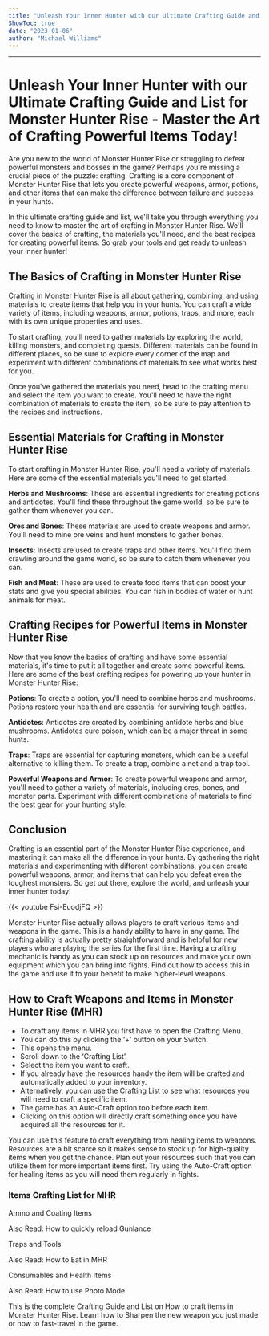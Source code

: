 ```yaml
---
title: "Unleash Your Inner Hunter with our Ultimate Crafting Guide and List for Monster Hunter Rise - Master the Art of Crafting Powerful Items Today!"
ShowToc: true 
date: "2023-01-06"
author: "Michael Williams"
---
```

*****
# Unleash Your Inner Hunter with our Ultimate Crafting Guide and List for Monster Hunter Rise - Master the Art of Crafting Powerful Items Today!

Are you new to the world of Monster Hunter Rise or struggling to defeat powerful monsters and bosses in the game? Perhaps you're missing a crucial piece of the puzzle: crafting. Crafting is a core component of Monster Hunter Rise that lets you create powerful weapons, armor, potions, and other items that can make the difference between failure and success in your hunts.

In this ultimate crafting guide and list, we'll take you through everything you need to know to master the art of crafting in Monster Hunter Rise. We'll cover the basics of crafting, the materials you'll need, and the best recipes for creating powerful items. So grab your tools and get ready to unleash your inner hunter!

## The Basics of Crafting in Monster Hunter Rise

Crafting in Monster Hunter Rise is all about gathering, combining, and using materials to create items that help you in your hunts. You can craft a wide variety of items, including weapons, armor, potions, traps, and more, each with its own unique properties and uses.

To start crafting, you'll need to gather materials by exploring the world, killing monsters, and completing quests. Different materials can be found in different places, so be sure to explore every corner of the map and experiment with different combinations of materials to see what works best for you.

Once you've gathered the materials you need, head to the crafting menu and select the item you want to create. You'll need to have the right combination of materials to create the item, so be sure to pay attention to the recipes and instructions.

## Essential Materials for Crafting in Monster Hunter Rise

To start crafting in Monster Hunter Rise, you'll need a variety of materials. Here are some of the essential materials you'll need to get started:

**Herbs and Mushrooms**: These are essential ingredients for creating potions and antidotes. You'll find these throughout the game world, so be sure to gather them whenever you can.

**Ores and Bones**: These materials are used to create weapons and armor. You'll need to mine ore veins and hunt monsters to gather bones.

**Insects**: Insects are used to create traps and other items. You'll find them crawling around the game world, so be sure to catch them whenever you can.

**Fish and Meat**: These are used to create food items that can boost your stats and give you special abilities. You can fish in bodies of water or hunt animals for meat.

## Crafting Recipes for Powerful Items in Monster Hunter Rise

Now that you know the basics of crafting and have some essential materials, it's time to put it all together and create some powerful items. Here are some of the best crafting recipes for powering up your hunter in Monster Hunter Rise:

**Potions**: To create a potion, you'll need to combine herbs and mushrooms. Potions restore your health and are essential for surviving tough battles.

**Antidotes**: Antidotes are created by combining antidote herbs and blue mushrooms. Antidotes cure poison, which can be a major threat in some hunts.

**Traps**: Traps are essential for capturing monsters, which can be a useful alternative to killing them. To create a trap, combine a net and a trap tool.

**Powerful Weapons and Armor**: To create powerful weapons and armor, you'll need to gather a variety of materials, including ores, bones, and monster parts. Experiment with different combinations of materials to find the best gear for your hunting style.

## Conclusion

Crafting is an essential part of the Monster Hunter Rise experience, and mastering it can make all the difference in your hunts. By gathering the right materials and experimenting with different combinations, you can create powerful weapons, armor, and items that can help you defeat even the toughest monsters. So get out there, explore the world, and unleash your inner hunter today!

{{< youtube Fsi-EuodjFQ >}} 



Monster Hunter Rise actually allows players to craft various items and weapons in the game. This is a handy ability to have in any game. The crafting ability is actually pretty straightforward and is helpful for new players who are playing the series for the first time. Having a crafting mechanic is handy as you can stock up on resources and make your own equipment which you can bring into fights. Find out how to access this in the game and use it to your benefit to make higher-level weapons.
 
## How to Craft Weapons and Items in Monster Hunter Rise (MHR)
 
- To craft any items in MHR you first have to open the Crafting Menu.
 - You can do this by clicking the ‘+’ button on your Switch.
 - This opens the menu.
 - Scroll down to the ‘Crafting List’.
 - Select the item you want to craft.
 - If you already have the resources handy the item will be crafted and automatically added to your inventory.
 - Alternatively, you can use the Crafting List to see what resources you will need to craft a specific item.
 - The game has an Auto-Craft option too before each item.
 - Clicking on this option will directly craft something once you have acquired all the resources for it.

 
You can use this feature to craft everything from healing items to weapons. Resources are a bit scarce so it makes sense to stock up for high-quality items when you get the chance. Plan out your resources such that you can utilize them for more important items first. Try using the Auto-Craft option for healing items as you will need them regularly in fights.
 
### Items Crafting List for MHR
 
Ammo and Coating Items
 
Also Read: How to quickly reload Gunlance
 
Traps and Tools
 
Also Read: How to Eat in MHR
 
Consumables and Health Items
 
Also Read: How to use Photo Mode
 
This is the complete Crafting Guide and List on How to craft items in Monster Hunter Rise. Learn how to Sharpen the new weapon you just made or how to fast-travel in the game.




